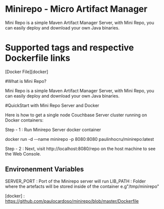 # Minirepo - Micro Artifact Manager 

Mini Repo is a simple Maven Artifact Manager Server, with Mini Repo, you can easily deploy and download your own Java binaries.

# Supported tags and respective Dockerfile links

[Docker File][docker]

#What is Mini Repo?

Mini Repo is a simple Maven Artifact Manager Server, with Mini Repo, you can easily deploy and download your own Java binaries.

#QuickStart with Mini Repo Server and Docker

Here is how to get a single node Couchbase Server cluster running on Docker containers:

Step - 1 : Run Minirepo Server docker container

docker run -d --name minirepo -p 8080:8080 paulinhocru/minirepo:latest

Step - 2 : Next, visit http://localhost:8080/repo on the host machine to see the Web Console.

## Environenment Variables
SERVER_PORT : Port of the Minirepo server will run
LIB_PATH : Folder where the artefacts will be stored inside of the container e.g"/tmp/minirepo"


[docker] : https://github.com/paulocardoso/minirepo/blob/master/Dockerfile